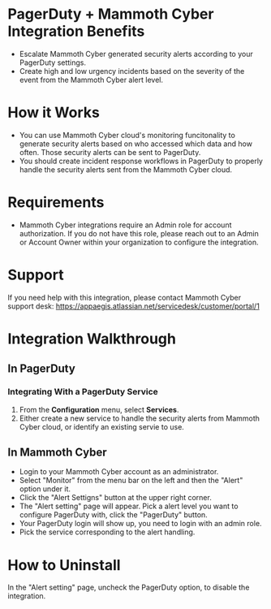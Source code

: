 # PagerDuty + Mammoth Cyber Integration Benefits
* Escalate Mammoth Cyber generated security alerts according to your PagerDuty settings.
* Create high and low urgency incidents based on the severity of the event from the Mammoth Cyber alert level.

# How it Works
* You can use Mammoth Cyber cloud's monitoring funcitonality to generate security alerts based on who accessed which data and how often. Those security alerts can be sent to PagerDuty.
* You should create incident response workflows in PagerDuty to properly handle the security alerts sent from the Mammoth Cyber cloud.

# Requirements
* Mammoth Cyber integrations require an Admin role for account authorization. If you do not have this role, please reach out to an Admin or Account Owner within your organization to configure the integration.

# Support

If you need help with this integration, please contact Mammoth Cyber support desk: https://appaegis.atlassian.net/servicedesk/customer/portal/1

# Integration Walkthrough
## In PagerDuty

### Integrating With a PagerDuty Service
1. From the **Configuration** menu, select **Services**.
2. Either create a new service to handle the security alerts from Mammoth Cyber cloud, or identify an existing servie to use.

## In Mammoth Cyber
* Login to your Mammoth Cyber account as an administrator.
* Select "Monitor" from the menu bar on the left and then the "Alert" option under it.
* Click the "Alert Settigns" button at the upper right corner.
* The "Alert setting" page will appear. Pick a alert level you want to configure PagerDuty with, click the "PagerDuty" button.
* Your PagerDuty login will show up, you need to login with an admin role.
* Pick the service corresponding to the alert handling.

# How to Uninstall
In the "Alert setting" page, uncheck the PagerDuty option, to disable the integration.
